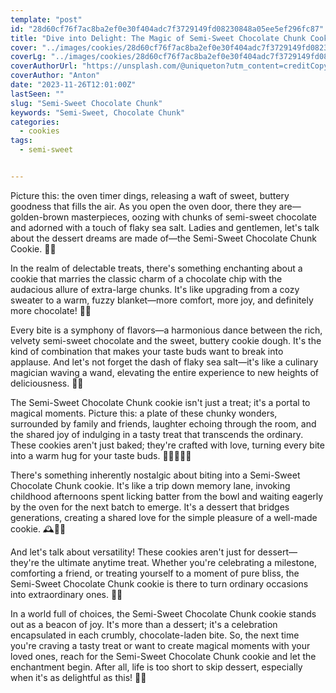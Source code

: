 ```yaml
---
template: "post"
id: "28d60cf76f7ac8ba2ef0e30f404adc7f3729149fd08230848a05ee5ef296fc87"
title: "Dive into Delight: The Magic of Semi-Sweet Chocolate Chunk Cookies"
cover: "../images/cookies/28d60cf76f7ac8ba2ef0e30f404adc7f3729149fd08230848a05ee5ef296fc87.jpg"
coverLg: "../images/cookies/28d60cf76f7ac8ba2ef0e30f404adc7f3729149fd08230848a05ee5ef296fc87.jpg"
coverAuthorUrl: "https://unsplash.com/@uniqueton?utm_content=creditCopyText&utm_medium=referral&utm_source=unsplash"
coverAuthor: "Anton"
date: "2023-11-26T12:01:00Z"
lastSeen: ""
slug: "Semi-Sweet Chocolate Chunk"
keywords: "Semi-Sweet, Chocolate Chunk"
categories:
  - cookies
tags:
  - semi-sweet


---
```


Picture this: the oven timer dings, releasing a waft of sweet, buttery goodness that fills the air. As you open the oven
door, there they are—golden-brown masterpieces, oozing with chunks of semi-sweet chocolate and adorned with a touch of
flaky sea salt. Ladies and gentlemen, let's talk about the dessert dreams are made of—the Semi-Sweet Chocolate Chunk
Cookie. 🌈🍫

In the realm of delectable treats, there's something enchanting about a cookie that marries the classic charm of a
chocolate chip with the audacious allure of extra-large chunks. It's like upgrading from a cozy sweater to a warm, fuzzy
blanket—more comfort, more joy, and definitely more chocolate! 🍫💖

Every bite is a symphony of flavors—a harmonious dance between the rich, velvety semi-sweet chocolate and the sweet,
buttery cookie dough. It's the kind of combination that makes your taste buds want to break into applause. And let's not
forget the dash of flaky sea salt—it's like a culinary magician waving a wand, elevating the entire experience to new
heights of deliciousness. 🎩✨

The Semi-Sweet Chocolate Chunk cookie isn't just a treat; it's a portal to magical moments. Picture this: a plate of
these chunky wonders, surrounded by family and friends, laughter echoing through the room, and the shared joy of
indulging in a tasty treat that transcends the ordinary. These cookies aren't just baked; they're crafted with love,
turning every bite into a warm hug for your taste buds. 🤗👨‍👩‍👧‍👦

There's something inherently nostalgic about biting into a Semi-Sweet Chocolate Chunk cookie. It's like a trip down
memory lane, invoking childhood afternoons spent licking batter from the bowl and waiting eagerly by the oven for the
next batch to emerge. It's a dessert that bridges generations, creating a shared love for the simple pleasure of a
well-made cookie. 🕰️👶👵

And let's talk about versatility! These cookies aren't just for dessert—they're the ultimate anytime treat. Whether
you're celebrating a milestone, comforting a friend, or treating yourself to a moment of pure bliss, the Semi-Sweet
Chocolate Chunk cookie is there to turn ordinary occasions into extraordinary ones. 🎉🥂

In a world full of choices, the Semi-Sweet Chocolate Chunk cookie stands out as a beacon of joy. It's more than a
dessert; it's a celebration encapsulated in each crumbly, chocolate-laden bite. So, the next time you're craving a tasty
treat or want to create magical moments with your loved ones, reach for the Semi-Sweet Chocolate Chunk cookie and let
the enchantment begin. After all, life is too short to skip dessert, especially when it's as delightful as this! 🌟🍪
